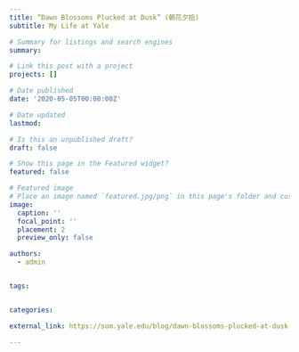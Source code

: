 ```yaml
---
title: “Dawn Blossoms Plucked at Dusk” (朝花夕拾)
subtitle: My Life at Yale

# Summary for listings and search engines
summary: 

# Link this post with a project
projects: []

# Date published
date: '2020-05-05T00:00:00Z'

# Date updated
lastmod: 

# Is this an unpublished draft?
draft: false

# Show this page in the Featured widget?
featured: false

# Featured image
# Place an image named `featured.jpg/png` in this page's folder and customize its options here.
image:
  caption: ''
  focal_point: ''
  placement: 2
  preview_only: false

authors:
  - admin


tags:


categories:

external_link: https://som.yale.edu/blog/dawn-blossoms-plucked-at-dusk-my-life-at-yale

---
```


